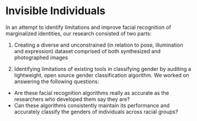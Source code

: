 # Invisible Individuals
In an attempt to identify limitations and improve facial recognition of marginalized identities, our research consisted of two parts:
1. Creating a diverse and unconstrained (in relation to pose, illumination and expression) dataset comprised of both synthesized and photographed images

2. Identifying limitations of existing tools in classifying gender by auditing a lightweight, open source gender classification algorithm. We worked on answering the following questions:
- Are these facial recognition algorithms really as accurate as the researchers who developed them say they are?
- Can these algorithms consistently maintain its performance and accurately classify the genders of individuals across racial groups?

